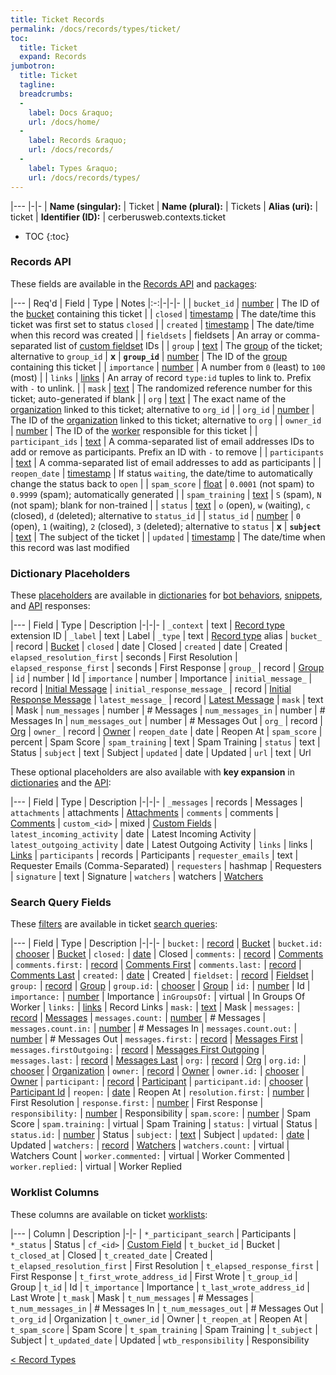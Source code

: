 ```yaml
---
title: Ticket Records
permalink: /docs/records/types/ticket/
toc:
  title: Ticket
  expand: Records
jumbotron:
  title: Ticket
  tagline: 
  breadcrumbs:
  -
    label: Docs &raquo;
    url: /docs/home/
  -
    label: Records &raquo;
    url: /docs/records/
  -
    label: Types &raquo;
    url: /docs/records/types/
---
```


|---
|-|-
| **Name (singular):** | Ticket
| **Name (plural):** | Tickets
| **Alias (uri):** | ticket
| **Identifier (ID):** | cerberusweb.contexts.ticket

* TOC
{:toc}

### Records API

These fields are available in the [Records API](/docs/api/endpoints/records/) and [packages](/docs/packages/):

|---
| Req'd | Field | Type | Notes
|:-:|-|-|-
|   | `bucket_id` | [number](/docs/records/fields/types/number/) | The ID of the [bucket](/docs/records/types/bucket/) containing this ticket 
|   | `closed` | [timestamp](/docs/records/fields/types/timestamp/) | The date/time this ticket was first set to status `closed` 
|   | `created` | [timestamp](/docs/records/fields/types/timestamp/) | The date/time when this record was created 
|   | `fieldsets` | fieldsets | An array or comma-separated list of [custom fieldset](/docs/records/types/custom_fieldset/) IDs 
|   | `group` | [text](/docs/records/fields/types/text/) | The [group](/docs/records/types/group/) of the ticket; alternative to `group_id` 
| **x** | **`group_id`** | [number](/docs/records/fields/types/number/) | The ID of the [group](/docs/records/types/group/) containing this ticket 
|   | `importance` | [number](/docs/records/fields/types/number/) | A number from `0` (least) to `100` (most) 
|   | `links` | [links](/docs/records/fields/types/links/) | An array of record `type:id` tuples to link to. Prefix with `-` to unlink. 
|   | `mask` | [text](/docs/records/fields/types/text/) | The randomized reference number for this ticket; auto-generated if blank 
|   | `org` | [text](/docs/records/fields/types/text/) | The exact name of the [organization](/docs/records/types/org/) linked to this ticket; alternative to `org_id` 
|   | `org_id` | [number](/docs/records/fields/types/number/) | The ID of the [organization](/docs/records/types/org/) linked to this ticket; alternative to `org` 
|   | `owner_id` | [number](/docs/records/fields/types/number/) | The ID of the [worker](/docs/records/types/worker/) responsible for this ticket 
|   | `participant_ids` | [text](/docs/records/fields/types/text/) | A comma-separated list of email addresses IDs to add or remove as participants. Prefix an ID with `-` to remove 
|   | `participants` | [text](/docs/records/fields/types/text/) | A comma-separated list of email addresses to add as participants 
|   | `reopen_date` | [timestamp](/docs/records/fields/types/timestamp/) | If status `waiting`, the date/time to automatically change the status back to `open` 
|   | `spam_score` | [float](/docs/records/fields/types/float/) | `0.0001` (not spam) to `0.9999` (spam); automatically generated 
|   | `spam_training` | [text](/docs/records/fields/types/text/) | `S` (spam), `N` (not spam); blank for non-trained 
|   | `status` | [text](/docs/records/fields/types/text/) | `o` (open), `w` (waiting), `c` (closed), `d` (deleted); alternative to `status_id` 
|   | `status_id` | [number](/docs/records/fields/types/number/) | `0` (open), `1` (waiting), `2` (closed), `3` (deleted); alternative to `status` 
| **x** | **`subject`** | [text](/docs/records/fields/types/text/) | The subject of the ticket 
|   | `updated` | [timestamp](/docs/records/fields/types/timestamp/) | The date/time when this record was last modified 

### Dictionary Placeholders

These [placeholders](/docs/bots/scripting/placeholders/) are available in [dictionaries](/docs/bots/behaviors/dictionaries/) for [bot behaviors](/docs/bots/behaviors/), [snippets](/docs/snippets/), and [API](/docs/api/) responses:

|---
| Field | Type | Description
|-|-|-
| `_context` | text | [Record type](/docs/records/types/) extension ID
| `_label` | text | Label
| `_type` | text | [Record type](/docs/records/types/) alias
| `bucket_` | record | [Bucket](/docs/records/types/bucket/)
| `closed` | date | Closed
| `created` | date | Created
| `elapsed_resolution_first` | seconds | First Resolution
| `elapsed_response_first` | seconds | First Response
| `group_` | record | [Group](/docs/records/types/group/)
| `id` | number | Id
| `importance` | number | Importance
| `initial_message_` | record | [Initial Message](/docs/records/types/message/)
| `initial_response_message_` | record | [Initial Response Message](/docs/records/types/message/)
| `latest_message_` | record | [Latest Message](/docs/records/types/message/)
| `mask` | text | Mask
| `num_messages` | number | # Messages
| `num_messages_in` | number | # Messages In
| `num_messages_out` | number | # Messages Out
| `org_` | record | [Org](/docs/records/types/org/)
| `owner_` | record | [Owner](/docs/records/types/worker/)
| `reopen_date` | date | Reopen At
| `spam_score` | percent | Spam Score
| `spam_training` | text | Spam Training
| `status` | text | Status
| `subject` | text | Subject
| `updated` | date | Updated
| `url` | text | Url

These optional placeholders are also available with **key expansion** in [dictionaries](/docs/bots/behaviors/dictionaries/key-expansion/) and the [API](/docs/api/responses/#expanding-keys-in-api-requests):

|---
| Field | Type | Description
|-|-|-
| `_messages` | records | Messages
| `attachments` | attachments | [Attachments](/docs/bots/behaviors/dictionaries/key-expansion/#attachments)
| `comments` | comments | [Comments](/docs/bots/behaviors/dictionaries/key-expansion/#comments)
| `custom_<id>` | mixed | [Custom Fields](/docs/bots/behaviors/dictionaries/key-expansion/#custom-fields)
| `latest_incoming_activity` | date | Latest Incoming Activity
| `latest_outgoing_activity` | date | Latest Outgoing Activity
| `links` | links | [Links](/docs/bots/behaviors/dictionaries/key-expansion/#links)
| `participants` | records | Participants
| `requester_emails` | text | Requester Emails (Comma-Separated)
| `requesters` | hashmap | Requesters
| `signature` | text | Signature
| `watchers` | watchers | [Watchers](/docs/bots/behaviors/dictionaries/key-expansion/#watchers)
	
### Search Query Fields

These [filters](/docs/search/#filters) are available in ticket [search queries](/docs/search/):

|---
| Field | Type | Description
|-|-|-
| `bucket:` | [record](/docs/search/#deep-search) | [Bucket](/docs/records/types/bucket/)
| `bucket.id:` | [chooser](/docs/search/filters/choosers/) | [Bucket](/docs/records/types/bucket/)
| `closed:` | [date](/docs/search/filters/dates/) | Closed
| `comments:` | [record](/docs/search/#deep-search) | [Comments](/docs/records/types/comment/)
| `comments.first:` | [record](/docs/search/#deep-search) | [Comments First](/docs/records/types/comment/)
| `comments.last:` | [record](/docs/search/#deep-search) | [Comments Last](/docs/records/types/comment/)
| `created:` | [date](/docs/search/filters/dates/) | Created
| `fieldset:` | [record](/docs/search/#deep-search) | [Fieldset](/docs/records/types/custom_fieldset/)
| `group:` | [record](/docs/search/#deep-search) | [Group](/docs/records/types/group/)
| `group.id:` | [chooser](/docs/search/filters/choosers/) | [Group](/docs/records/types/group/)
| `id:` | [number](/docs/search/filters/numbers/) | Id
| `importance:` | [number](/docs/search/filters/numbers/) | Importance
| `inGroupsOf:` | virtual | In Groups Of Worker
| `links:` | [links](/docs/search/filters/links/) | Record Links
| `mask:` | [text](/docs/search/filters/text/) | Mask
| `messages:` | [record](/docs/search/#deep-search) | [Messages](/docs/records/types/message/)
| `messages.count:` | [number](/docs/search/filters/numbers/) | # Messages
| `messages.count.in:` | [number](/docs/search/filters/numbers/) | # Messages In
| `messages.count.out:` | [number](/docs/search/filters/numbers/) | # Messages Out
| `messages.first:` | [record](/docs/search/#deep-search) | [Messages First](/docs/records/types/message/)
| `messages.firstOutgoing:` | [record](/docs/search/#deep-search) | [Messages First Outgoing](/docs/records/types/message/)
| `messages.last:` | [record](/docs/search/#deep-search) | [Messages Last](/docs/records/types/message/)
| `org:` | [record](/docs/search/#deep-search) | [Org](/docs/records/types/org/)
| `org.id:` | [chooser](/docs/search/filters/choosers/) | [Organization](/docs/records/types/org/)
| `owner:` | [record](/docs/search/#deep-search) | [Owner](/docs/records/types/worker/)
| `owner.id:` | [chooser](/docs/search/filters/choosers/) | [Owner](/docs/records/types/worker/)
| `participant:` | [record](/docs/search/#deep-search) | [Participant](/docs/records/types/address/)
| `participant.id:` | [chooser](/docs/search/filters/choosers/) | [Participant Id](/docs/records/types/address/)
| `reopen:` | [date](/docs/search/filters/dates/) | Reopen At
| `resolution.first:` | [number](/docs/search/filters/numbers/) | First Resolution
| `response.first:` | [number](/docs/search/filters/numbers/) | First Response
| `responsibility:` | [number](/docs/search/filters/numbers/) | Responsibility
| `spam.score:` | [number](/docs/search/filters/numbers/) | Spam Score
| `spam.training:` | virtual | Spam Training
| `status:` | virtual | Status
| `status.id:` | [number](/docs/search/filters/numbers/) | Status
| `subject:` | [text](/docs/search/filters/text/) | Subject
| `updated:` | [date](/docs/search/filters/dates/) | Updated
| `watchers:` | [record](/docs/search/#deep-search) | [Watchers](/docs/records/types/worker/)
| `watchers.count:` | virtual | Watchers Count
| `worker.commented:` | virtual | Worker Commented
| `worker.replied:` | virtual | Worker Replied
	
### Worklist Columns

These columns are available on ticket [worklists](/docs/worklists/):

|---
| Column | Description
|-|-
| `*_participant_search` | Participants
| `*_status` | Status
| `cf_<id>` | [Custom Field](/docs/records/types/custom_field/)
| `t_bucket_id` | Bucket
| `t_closed_at` | Closed
| `t_created_date` | Created
| `t_elapsed_resolution_first` | First Resolution
| `t_elapsed_response_first` | First Response
| `t_first_wrote_address_id` | First Wrote
| `t_group_id` | Group
| `t_id` | Id
| `t_importance` | Importance
| `t_last_wrote_address_id` | Last Wrote
| `t_mask` | Mask
| `t_num_messages` | # Messages
| `t_num_messages_in` | # Messages In
| `t_num_messages_out` | # Messages Out
| `t_org_id` | Organization
| `t_owner_id` | Owner
| `t_reopen_at` | Reopen At
| `t_spam_score` | Spam Score
| `t_spam_training` | Spam Training
| `t_subject` | Subject
| `t_updated_date` | Updated
| `wtb_responsibility` | Responsibility

<div class="section-nav">
	<div class="left">
		<a href="/docs/records/types/" class="prev">&lt; Record Types</a>
	</div>
	<div class="right align-right">
	</div>
</div>
<div class="clear"></div>
